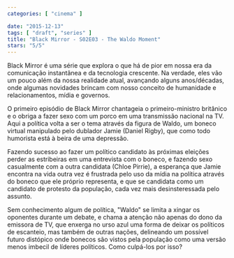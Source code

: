 ```yaml
---
categories: [ "cinema" ]

date: "2015-12-13"
tags: [ "draft", "series" ]
title: "Black Mirror - S02E03 - The Waldo Moment"
stars: "5/5"
---
```

Black Mirror é uma série que explora o que há de pior em nossa era da comunicação instantânea e da tecnologia crescente. Na verdade, eles vão um pouco além da nossa realidade atual, avançando alguns anos/décadas, onde algumas novidades brincam com nosso conceito de humanidade e relacionamentos, mídia e governos.

O primeiro episódio de Black Mirror chantageia o primeiro-ministro britânico e o obriga a fazer sexo com um porco em uma transmissão nacional na TV. Aqui a política volta a ser o tema através da figura de Waldo, um boneco virtual manipulado pelo dublador Jamie (Daniel Rigby), que como todo humorista está à beira de uma depressão.

Fazendo sucesso ao fazer um político candidato às próximas eleições perder as estribeiras em uma entrevista com o boneco, e fazendo sexo casualmente com a outra candidata (Chloe Pirrie), a esperança que Jamie encontra na vida outra vez é frustrada pelo uso da mídia na política através do boneco que ele próprio representa, e que se candidata como um candidato de protesto da população, cada vez mais desinsteressada pelo assunto.

Sem conhecimento algum de política, "Waldo" se limita a xingar os oponentes durante um debate, e chama a atenção não apenas do dono da emissora de TV, que enxerga no urso azul uma forma de deixar os políticos de escanteio, mas também de outras nações, delineando um possível futuro distópico onde bonecos são vistos pela população como uma versão menos imbecil de líderes políticos. Como culpá-los por isso?
